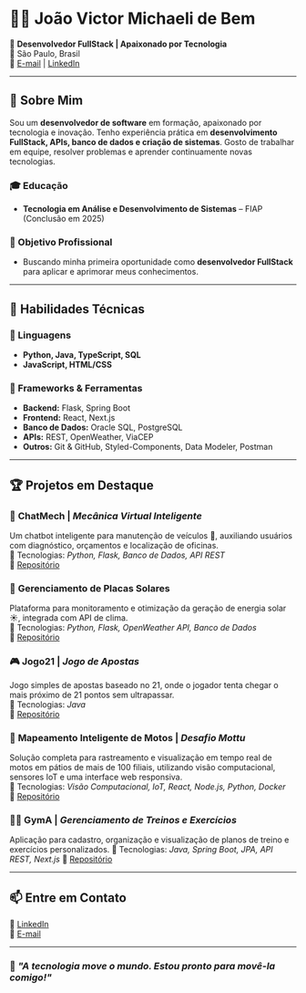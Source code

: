 # 👨‍💻 João Victor Michaeli de Bem  

🚀 **Desenvolvedor FullStack | Apaixonado por Tecnologia**  
📍 São Paulo, Brasil  
📧 [E-mail](mailto:joaovictor_de_bem_@hotmail.com) | [LinkedIn](https://www.linkedin.com/in/joaomichaeli/)  

---

## 📌 Sobre Mim  

Sou um **desenvolvedor de software** em formação, apaixonado por tecnologia e inovação. Tenho experiência prática em **desenvolvimento FullStack, APIs, banco de dados e criação de sistemas**. Gosto de trabalhar em equipe, resolver problemas e aprender continuamente novas tecnologias.  

### 🎓 Educação  
- **Tecnologia em Análise e Desenvolvimento de Sistemas** – FIAP (Conclusão em 2025)  

### 💼 Objetivo Profissional  
- Buscando minha primeira oportunidade como **desenvolvedor FullStack** para aplicar e aprimorar meus conhecimentos.  

---

## 🚀 Habilidades Técnicas  

### 🔹 Linguagens  
- **Python, Java, TypeScript, SQL**  
- **JavaScript, HTML/CSS**

### 🔹 Frameworks & Ferramentas  
- **Backend:** Flask, Spring Boot  
- **Frontend:** React, Next.js  
- **Banco de Dados:** Oracle SQL, PostgreSQL  
- **APIs:** REST, OpenWeather, ViaCEP  
- **Outros:** Git & GitHub, Styled-Components, Data Modeler, Postman  

---

## 🏆 Projetos em Destaque  

### 🔧 **ChatMech** | *Mecânica Virtual Inteligente*  
Um chatbot inteligente para manutenção de veículos 🚗, auxiliando usuários com diagnóstico, orçamentos e localização de oficinas.  
📌 Tecnologias: *Python, Flask, Banco de Dados, API REST*  
🔗 [Repositório](https://github.com/JoaoMichaeli/ChatMech)  

### 🔆 **Gerenciamento de Placas Solares**  
Plataforma para monitoramento e otimização da geração de energia solar ☀️, integrada com API de clima.  
📌 Tecnologias: *Python, Flask, OpenWeather API, Banco de Dados*  
🔗 [Repositório](https://github.com/JoaoMichaeli/Eco.Volt)

### 🎮 **Jogo21** | *Jogo de Apostas*  
Jogo simples de apostas baseado no 21, onde o jogador tenta chegar o mais próximo de 21 pontos sem ultrapassar.  
📌 Tecnologias: *Java*  
🔗 [Repositório](https://github.com/JoaoMichaeli/Jogo21)

### 🛵 **Mapeamento Inteligente de Motos** | *Desafio Mottu*  
Solução completa para rastreamento e visualização em tempo real de motos em pátios de mais de 100 filiais, utilizando visão computacional, sensores IoT e uma interface web responsiva.  
📌 Tecnologias: *Visão Computacional, IoT, React, Node.js, Python, Docker*  
🔗 [Repositório](https://github.com/JoaoMichaeli/VisionHive)

### 🏋️‍♂️ **GymA** | *Gerenciamento de Treinos e Exercícios*
Aplicação para cadastro, organização e visualização de planos de treino e exercícios personalizados.
📌 Tecnologias: *Java, Spring Boot, JPA, API REST, Next.js*
🔗 [Repositório](https://github.com/JoaoMichaeli/Gyma)

---

## 📫 Entre em Contato  
💼 [LinkedIn](https://www.linkedin.com/in/joaomichaeli/)  
📧 [E-mail](mailto:joaovictor_de_bem_@hotmail.com)  

---

### 🚀 *"A tecnologia move o mundo. Estou pronto para movê-la comigo!"*  
